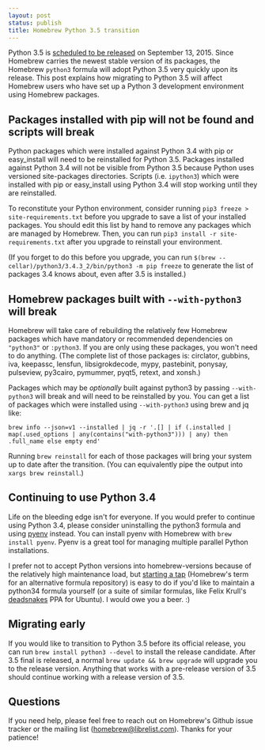 ```yaml
---
layout: post
status: publish
title: Homebrew Python 3.5 transition
---
```


Python 3.5 is [scheduled to be released](https://www.python.org/dev/peps/pep-0478/) on September 13, 2015. Since Homebrew carries the newest stable version of its packages, the Homebrew `python3` formula will adopt Python 3.5 very quickly upon its release. This post explains how migrating to Python 3.5 will affect Homebrew users who have set up a Python 3 development environment using Homebrew packages.

## Packages installed with pip will not be found and scripts will break

Python packages which were installed against Python 3.4 with pip or easy\_install will need to be reinstalled for Python 3.5. Packages installed against Python 3.4 will not be visible from Python 3.5 because Python uses versioned site-packages directories. Scripts (i.e. `ipython3`) which were installed with pip or easy\_install using Python 3.4 will stop working until they are reinstalled.

To reconstitute your Python environment, consider running `pip3 freeze > site-requirements.txt` before you upgrade to save a list of your installed packages. You should edit this list by hand to remove any packages which are managed by Homebrew. Then, you can run `pip3 install -r site-requirements.txt` after you upgrade to reinstall your environment.

(If you forget to do this before you upgrade, you can run `$(brew --cellar)/python3/3.4.3_2/bin/python3 -m pip freeze` to generate the list of packages 3.4 knows about, even after 3.5 is installed.)

## Homebrew packages built with `--with-python3` will break

Homebrew will take care of rebuilding the relatively few Homebrew packages which have mandatory or recommended dependencies on `"python3"` or `:python3`. If you are only using these packages, you won't need to do anything. (The complete list of those packages is: circlator, gubbins, iva, keepassc, lensfun, libsigrokdecode, mypy, pastebinit, ponysay, pulseview, py3cairo, pymummer, pyqt5, retext, and xonsh.)

Packages which may be *optionally* built against python3 by passing `--with-python3` will break and will need to be reinstalled by you. You can get a list of packages which were installed using `--with-python3` using brew and jq like:

`brew info --json=v1 --installed | jq -r '.[] | if (.installed | map(.used_options | any(contains("with-python3"))) | any) then .full_name else empty end'`

Running `brew reinstall` for each of those packages will bring your system up to date after the transition. (You can equivalently pipe the output into `xargs brew reinstall`.)

## Continuing to use Python 3.4

Life on the bleeding edge isn't for everyone. If you would prefer to continue using Python 3.4, please consider uninstalling the python3 formula and using [pyenv](https://github.com/yyuu/pyenv) instead. You can install pyenv with Homebrew with `brew install pyenv`. Pyenv is a great tool for managing multiple parallel Python installations.

I prefer not to accept Python versions into homebrew-versions because of the relatively high maintenance load, but [starting a tap](https://github.com/Homebrew/homebrew/blob/master/share/doc/homebrew/How-to-Create-and-Maintain-a-Tap.md) (Homebrew's term for an alternative formula repository) is easy to do if you'd like to maintain a python34 formula yourself (or a suite of similar formulas, like Felix Krull's [deadsnakes](https://launchpad.net/~fkrull/+archive/ubuntu/deadsnakes) PPA for Ubuntu). I would owe you a beer. :)

## Migrating early

If you would like to transition to Python 3.5 before its official release, you can run `brew install python3 --devel` to install the release candidate. After 3.5 final is released, a normal `brew update && brew upgrade` will upgrade you to the release version. Anything that works with a pre-release version of 3.5 should continue working with a release version of 3.5.

## Questions

If you need help, please feel free to reach out on Homebrew's Github issue tracker or the mailing list (homebrew@librelist.com). Thanks for your patience!
